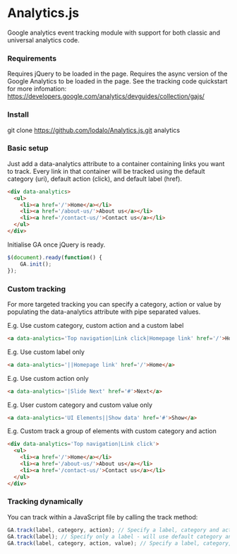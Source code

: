 Analytics.js
============

Google analytics event tracking module with support for both classic and universal analytics code.

### Requirements
Requires jQuery to be loaded in the page.
Requires the async version of the Google Analytics to be loaded in the page. See the tracking code quickstart for more infomation:
https://developers.google.com/analytics/devguides/collection/gajs/

### Install
git clone https://github.com/lodalo/Analytics.js.git analytics

### Basic setup

Just add a data-analytics attribute to a container containing links you want to track. Every link in that container will be tracked using the default category (uri), default action (click), and default label (href).

```html
<div data-analytics>
  <ul>
    <li><a href='/'>Home</a></li>
    <li><a href='/about-us/'>About us</a></li>
    <li><a href='/contact-us/'>Contact us</a></li>
  </ul>
</div>
```

Initialise GA once jQuery is ready.

```javascript
$(document).ready(function() {
    GA.init();
});
```

### Custom tracking

For more targeted tracking you can specify a category, action or value by populating the data-analytics attribute with pipe separated values.

E.g. Use custom category, custom action and a custom label
```html
<a data-analytics='Top navigation|Link click|Homepage link' href='/'>Home</a>
```

E.g. Use custom label only
```html
<a data-analytics='||Homepage link' href='/'>Home</a>
```

E.g. Use custom action only
```html
<a data-analytics='|Slide Next' href='#'>Next</a>
```

E.g. User custom category and custom value only
```html
<a data-analytics='UI Elements||Show data' href='#'>Show</a>
```

E.g. Custom track a group of elements with custom category and action
```html
<div data-analytics='Top navigation|Link click'>
  <ul>
    <li><a href='/'>Home</a></li>
    <li><a href='/about-us/'>About us</a></li>
    <li><a href='/contact-us/'>Contact us</a></li>
  </ul>
</div>
```

### Tracking dynamically

You can track within a JavaScript file by calling the track method:

```javascript
GA.track(label, category, action); // Specify a label, category and action.
GA.track(label); // Specify only a label - will use default category and action.
GA.track(label, category, action, value); // Specify a label, category, action and value.
```




